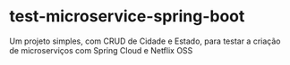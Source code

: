 # test-microservice-spring-boot
Um projeto simples, com CRUD de Cidade e Estado, para testar a criação de microserviços com Spring Cloud e Netflix OSS
